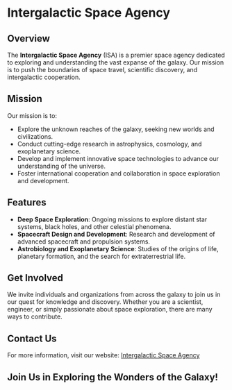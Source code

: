 # Intergalactic Space Agency

## Overview

The **Intergalactic Space Agency** (ISA) is a premier space agency dedicated to exploring and understanding the vast expanse of the galaxy. Our mission is to push the boundaries of space travel, scientific discovery, and intergalactic cooperation.

## Mission

Our mission is to:
- Explore the unknown reaches of the galaxy, seeking new worlds and civilizations.
- Conduct cutting-edge research in astrophysics, cosmology, and exoplanetary science.
- Develop and implement innovative space technologies to advance our understanding of the universe.
- Foster international cooperation and collaboration in space exploration and development.

## Features

- **Deep Space Exploration**: Ongoing missions to explore distant star systems, black holes, and other celestial phenomena.
- **Spacecraft Design and Development**: Research and development of advanced spacecraft and propulsion systems.
- **Astrobiology and Exoplanetary Science**: Studies of the origins of life, planetary formation, and the search for extraterrestrial life.

## Get Involved

We invite individuals and organizations from across the galaxy to join us in our quest for knowledge and discovery. Whether you are a scientist, engineer, or simply passionate about space exploration, there are many ways to contribute.

## Contact Us

For more information, visit our website: [Intergalactic Space Agency](https://isa.galaxy)

## Join Us in Exploring the Wonders of the Galaxy!
